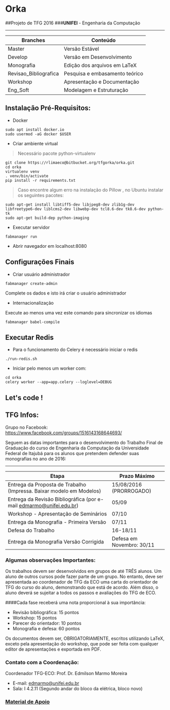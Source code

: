 # Orka

##Projeto de TFG 2016 
###**UNIFEI** - Engenharia da Computação 


----------------------------------
Branches | Conteúdo
-------- | --------
Master | Versão Estável
Develop | Versão em Desenvolvimento
Monografia | Edição dos arquivos em LaTeX
Revisao_Bibliografica | Pesquisa e embasamento teórico
Workshop | Apresentação e Documentação
Eng_Soft | Modelagem e Estruturação




## Instalação Pré-Requisitos:

  - Docker
  
  ```
  sudo apt install docker.io
  sudo usermod -aG docker $USER
  ```
  
  - Criar ambiente virtual
  
  > Necessário pacote python-virtualenv

  ```
  git clone https://rlimaeco@bitbucket.org/tfgorka/orka.git
  cd orka  
  virtualenv venv
  . venv/bin/activate
  pip install -r requirements.txt
  ```
  
  > Caso encontre algum erro na instalação do Pillow , no Ubuntu instalar os seguintes pacotes:
  
  ```
  sudo apt-get install libtiff5-dev libjpeg8-dev zlib1g-dev libfreetype6-dev liblcms2-dev libwebp-dev tcl8.6-dev tk8.6-dev python-tk
  sudo apt-get build-dep python-imaging
  ```
  

  - Executar servidor
  
  ```
  fabmanager run
  ```
  
  - Abrir navegador em localhost:8080


## Configurações Finais
   
  * Criar usuário administrador

  ```
  fabmanager create-admin
  ```
  Complete os dados e isto irá criar o usuário administrador

   * Internacionalização
  
  Execute ao menos uma vez este comando para sincronizar os idiomas
  
  ```
  fabmanager babel-compile
  ```

## Executar Redis

   * Para o funcionamento do Celery é necessário iniciar o redis
   
   ```
   ./run-redis.sh
   ```
   
   * Iniciar pelo menos um worker com:
   
   ```
   cd orka
   celery worker --app=app.celery --loglevel=DEBUG
   ```
   
## Let's code !


## TFG Infos:
Grupo no Facebook:
https://www.facebook.com/groups/1516143168644693/

Seguem as datas importantes para o desenvolvimento do Trabalho Final de Graduação do curso de Engenharia da Computação da Universidade Federal de Itajubá para os alunos que pretendem defender suas monografias no ano de 2016:

----------------------------------
Etapa    | Prazo Máximo
-------- | --------
Entrega da Proposta de Trabalho (Impressa. Baixar modelo em Modelos) |  15/08/2016 (PRORROGADO)
Entrega da Revisão Bibliográfica (por e-mail edmarmo@unifei.edu.br) |  05/09
Workshop - Apresentação de Seminários | 07/10
Entrega da Monografia - Primeira Versão | 07/11
Defesa do Trabalho | 16-18/11
Entrega da Monografia Versão Corrigida | Defesa em Novembro: 30/11


### Algumas observações Importantes:
Os trabalhos devem ser desenvolvidos em grupos de até TRÊS alunos. Um aluno de outros cursos pode fazer parte de um grupo. No entanto, deve ser apresentada ao coordenador de TFG da ECO uma carta do orientador de TFG do curso do aluno, demonstrando que está de acordo. Além disso, o aluno deverá se sujeitar a todos os passos e avaliações do TFG de ECO.

####Cada fase receberá uma nota proporcional à sua importância:
- Revisão bibliográfica: 15 pontos
- Workshop: 15 pontos
- Parecer do orientador: 10 pontos
- Monografia e defesa: 60 pontos

Os documentos devem ser, OBRIGATORIAMENTE, escritos utilizando LaTeX, exceto pela apresentação do workshop, que pode ser feita com qualquer editor de apresentações e exportada em PDF.

### Contato com a Coordenação:
Coordenador TFG-ECO: Prof. Dr. Edmilson Marmo Moreira
- E-mail: edmarmo@unifei.edu.br
- Sala: I 4.2.11 (Segundo andar do bloco da elétrica, bloco novo)

### [Material de Apoio](https://sites.google.com/site/tfgeco/material-de-apoio)